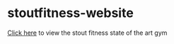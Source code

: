 # stoutfitness-website
[Click here](https://chukajoseph99.github.io/stoutfitness-website/) to view the stout fitness state of the art gym

